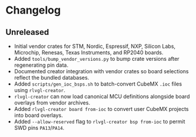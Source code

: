 <!--
CHANGELOG.md - Notes on chip & board database releases.
-->
# Changelog

## Unreleased
- Initial vendor crates for STM, Nordic, Espressif, NXP, Silicon Labs, Microchip, Renesas, Texas Instruments, and RP2040 boards.
- Added `tools/bump_vendor_versions.py` to bump crate versions after regenerating pin data.
- Documented creator integration with vendor crates so board selections reflect the bundled databases.
- Added `scripts/gen_ioc_bsps.sh` to batch-convert CubeMX `.ioc` files using `rlvgl-creator`.
- `rlvgl-creator` can now load canonical MCU definitions alongside board overlays from vendor archives.
- Added `rlvgl-creator board from-ioc` to convert user CubeMX projects into board overlays.
- Added `--allow-reserved` flag to `rlvgl-creator bsp from-ioc` to permit SWD pins `PA13`/`PA14`.

